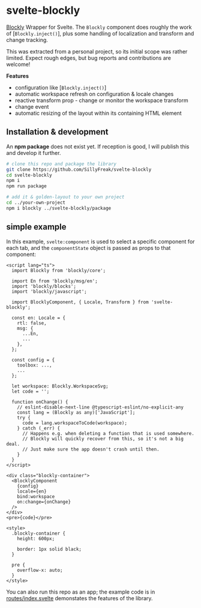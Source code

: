 # svelte-blockly

[Blockly](https://developers.google.com/blockly/) Wrapper for Svelte. The `Blockly` component does roughly the work of [`Blockly.inject()`], plus some handling of localization and transform and change tracking.

This was extracted from a personal project, so its initial scope was rather limited. Expect rough edges, but bug reports and contributions are welcome!

**Features**

- configuration like [`Blockly.inject()`]
- automatic workspace refresh on configuration & locale changes
- reactive transform prop - change or monitor the workspace transform
- change event
- automatic resizing of the layout within its containing HTML element

## Installation & development

An **npm package** does not exist yet. If reception is good, I will publish this and develop it further.

```sh
# clone this repo and package the library
git clone https://github.com/SillyFreak/svelte-blockly
cd svelte-blockly
npm i
npm run package

# add it & golden-layout to your own project
cd ../your-own-project
npm i blockly ../svelte-blockly/package
```

## simple example

In this example, `svelte:component` is used to select a specific component for each tab, and the `componentState` object is passed as props to that component:

```svelte
<script lang="ts">
  import Blockly from 'blockly/core';
  
  import En from 'blockly/msg/en';
  import 'blockly/blocks';
  import 'blockly/javascript';

  import BlocklyComponent, { Locale, Transform } from 'svelte-blockly';

  const en: Locale = {
    rtl: false,
    msg: {
      ...En,
      ...
    },
  };

  const config = {
    toolbox: ...,
    ...
  };

  let workspace: Blockly.WorkspaceSvg;
  let code = '';

  function onChange() {
    // eslint-disable-next-line @typescript-eslint/no-explicit-any
    const lang = (Blockly as any)['JavaScript'];
    try {
      code = lang.workspaceToCode(workspace);
    } catch (_err) {
      // Happens e.g. when deleting a function that is used somewhere.
      // Blockly will quickly recover from this, so it's not a big deal.
      // Just make sure the app doesn't crash until then.
    }
  }
</script>

<div class="blockly-container">
  <BlocklyComponent
    {config}
    locale={en}
    bind:workspace
    on:change={onChange}
  />
</div>
<pre>{code}</pre>

<style>
  .blockly-container {
    height: 600px;

    border: 1px solid black;
  }

  pre {
    overflow-x: auto;
  }
</style>
```

You can also run this repo as an app; the example code is in [routes/index.svelte](src/routes/index.svelte) demonstates the features of the library.
